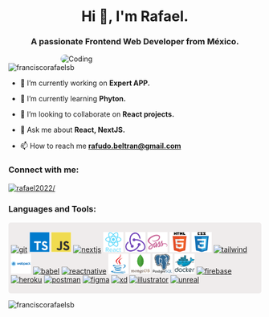 <h1 align="center">Hi 👋, I'm Rafael.</h1>
  <h3 align="center">A passionate Frontend Web Developer from México.</h3>
  <img style="border-radius: 10px;" align="right" alt="Coding" width="400"
    src="https://www.emantor.com/images/resource/web-dev.gif" />


  <p align="left"> <img
      src="https://komarev.com/ghpvc/?username=franciscorafaelsb&label=Profile%20views&color=0e75b6&style=flat"
      alt="franciscorafaelsb" /> </p>

  - 🔭 I’m currently working on **Expert APP.**

  - 🌱 I’m currently learning **Phyton.**

  - 👯 I’m looking to collaborate on **React projects.**

  - 💬 Ask me about **React, NextJS.**

  - 📫 How to reach me **rafudo.beltran@gmail.com**

  <h3 align="left">Connect with me:</h3>
  <p align="left">
    <a href="https://linkedin.com/in/rafael2022/" target="blank"><img align="center"
        src="https://raw.githubusercontent.com/rahuldkjain/github-profile-readme-generator/master/src/images/icons/Social/linked-in-alt.svg"
        alt="rafael2022/" height="30" width="40" /></a>
  </p>

  <h3 align="left">Languages and Tools:</h3>
<div style=
"background-color: #efecec !important; border-radius: 5px; padding: 5px;">
<p align="left"><a href="https://git-scm.com/" target="_blank" rel=
"noreferrer"><img src=
"https://www.vectorlogo.zone/logos/git-scm/git-scm-icon.svg" alt=
"git" width="40" height="40" /></a> <a href=
"https://www.typescriptlang.org/" target="_blank" rel=
"noreferrer"><img src=
"https://raw.githubusercontent.com/devicons/devicon/master/icons/typescript/typescript-original.svg"
alt="typescript" width="40" height="40" /></a> <a href=
"https://developer.mozilla.org/en-US/docs/Web/JavaScript" target=
"_blank" rel="noreferrer"><img src=
"https://raw.githubusercontent.com/devicons/devicon/master/icons/javascript/javascript-original.svg"
alt="javascript" width="40" height="40" /></a> <a href=
"https://nextjs.org/" target="_blank" rel="noreferrer"><img src=
"https://cdn.worldvectorlogo.com/logos/nextjs-2.svg" alt="nextjs"
width="40" height="40" /></a> <a href="https://reactjs.org/"
target="_blank" rel="noreferrer"><img src=
"https://raw.githubusercontent.com/devicons/devicon/master/icons/react/react-original-wordmark.svg"
alt="react" width="40" height="40" /></a> <a href=
"https://redux.js.org" target="_blank" rel="noreferrer"><img src=
"https://raw.githubusercontent.com/devicons/devicon/master/icons/redux/redux-original.svg"
alt="redux" width="40" height="40" /></a> <a href=
"https://sass-lang.com" target="_blank" rel="noreferrer"><img src=
"https://raw.githubusercontent.com/devicons/devicon/master/icons/sass/sass-original.svg"
alt="sass" width="40" height="40" /></a> <a href=
"https://www.w3.org/html/" target="_blank" rel=
"noreferrer"><img src=
"https://raw.githubusercontent.com/devicons/devicon/master/icons/html5/html5-original-wordmark.svg"
alt="html5" width="40" height="40" /></a> <a href=
"https://www.w3schools.com/css/" target="_blank" rel=
"noreferrer"><img src=
"https://raw.githubusercontent.com/devicons/devicon/master/icons/css3/css3-original-wordmark.svg"
alt="css3" width="40" height="40" /></a> <a href=
"https://tailwindcss.com/" target="_blank" rel=
"noreferrer"><img src=
"https://www.vectorlogo.zone/logos/tailwindcss/tailwindcss-icon.svg"
alt="tailwind" width="40" height="40" /></a> <a href=
"https://webpack.js.org" target="_blank" rel="noreferrer"><img src=
"https://raw.githubusercontent.com/devicons/devicon/d00d0969292a6569d45b06d3f350f463a0107b0d/icons/webpack/webpack-original-wordmark.svg"
alt="webpack" width="40" height="40" /></a> <a href=
"https://babeljs.io/" target="_blank" rel="noreferrer"><img src=
"https://www.vectorlogo.zone/logos/babeljs/babeljs-icon.svg" alt=
"babel" width="40" height="40" /></a> <a href=
"https://reactnative.dev/" target="_blank" rel=
"noreferrer"><img src="https://reactnative.dev/img/header_logo.svg"
alt="reactnative" width="40" height="40" /></a> <a href=
"https://www.java.com" target="_blank" rel="noreferrer"><img src=
"https://raw.githubusercontent.com/devicons/devicon/master/icons/java/java-original.svg"
alt="java" width="40" height="40" /></a> <a href=
"https://www.mongodb.com/" target="_blank" rel=
"noreferrer"><img src=
"https://raw.githubusercontent.com/devicons/devicon/master/icons/mongodb/mongodb-original-wordmark.svg"
alt="mongodb" width="40" height="40" /></a> <a href=
"https://www.postgresql.org" target="_blank" rel=
"noreferrer"><img src=
"https://raw.githubusercontent.com/devicons/devicon/master/icons/postgresql/postgresql-original-wordmark.svg"
alt="postgresql" width="40" height="40" /></a> <a href=
"https://www.docker.com/" target="_blank" rel=
"noreferrer"><img src="https://raw.githubusercontent.com/devicons/devicon/master/icons/docker/docker-original-wordmark.svg"
alt="docker" width="40" height="40" /></a> <a href=
"https://firebase.google.com/" target="_blank" rel=
"noreferrer"><img src=
"https://www.vectorlogo.zone/logos/firebase/firebase-icon.svg" alt=
"firebase" width="40" height="40" /></a> <a href=
"https://heroku.com" target="_blank" rel="noreferrer"><img src=
"https://www.vectorlogo.zone/logos/heroku/heroku-icon.svg" alt=
"heroku" width="40" height="40" /></a> <a href=
"https://postman.com" target="_blank" rel="noreferrer"><img src=
"https://www.vectorlogo.zone/logos/getpostman/getpostman-icon.svg"
alt="postman" width="40" height="40" /></a> <a href=
"https://www.figma.com/" target="_blank" rel="noreferrer"><img src=
"https://www.vectorlogo.zone/logos/figma/figma-icon.svg" alt=
"figma" width="40" height="40" /></a> <a href=
"https://www.adobe.com/products/xd.html" target="_blank" rel=
"noreferrer"><img src=
"https://cdn.worldvectorlogo.com/logos/adobe-xd.svg" alt="xd"
width="40" height="40" /></a> <a href=
"https://www.adobe.com/in/products/illustrator.html" target=
"_blank" rel="noreferrer"><img src=
"https://www.vectorlogo.zone/logos/adobe_illustrator/adobe_illustrator-icon.svg"
alt="illustrator" width="40" height="40" /></a> <a href=
"https://unrealengine.com/" target="_blank" rel=
"noreferrer"><img src=
"https://raw.githubusercontent.com/kenangundogan/fontisto/036b7eca71aab1bef8e6a0518f7329f13ed62f6b/icons/svg/brand/unreal-engine.svg"
alt="unreal" width="40" height="40" /></a></p>
</div>
<p><img align="left" src=
"https://github-readme-stats.vercel.app/api/top-langs?username=franciscorafaelsb&amp;show_icons=true&amp;locale=en&amp;layout=compact"
alt="franciscorafaelsb" /></p>
